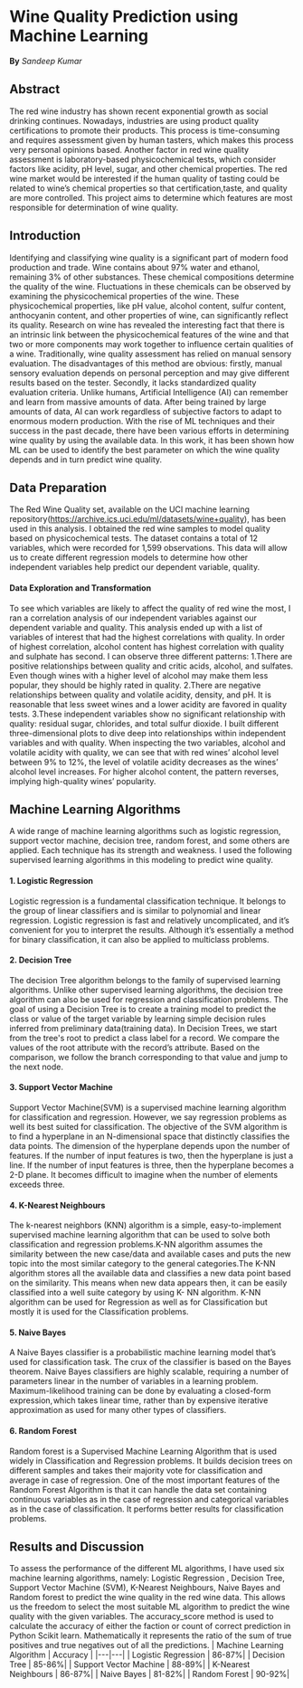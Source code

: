 # ****Wine Quality Prediction using Machine Learning**** 
**By** _Sandeep Kumar_
## **Abstract**
The red wine industry has shown recent exponential growth as social drinking continues. Nowadays, industries are using product quality certifications to promote their products. This process is time-consuming and requires assessment given by human tasters, which makes this process very personal opinions based. Another factor in red wine quality assessment is laboratory-based physicochemical tests, which consider factors like acidity, pH level, sugar, and other chemical properties. The red wine market would be interested if the human quality of tasting could be related to wine’s chemical properties so that certification,taste, and  quality are more controlled. This project aims to determine which features are most responsible for determination of wine quality. 

## **Introduction**
Identifying and classifying wine quality is a significant part of modern food production and trade. Wine contains about 97% water and ethanol, remaining 3% of other substances. These chemical compositions determine the quality of the wine. 
Fluctuations in these chemicals can be observed by examining the physicochemical properties of the wine. These physicochemical properties, like pH value, alcohol content, sulfur content, anthocyanin content, and other properties of wine, can significantly reflect its quality. 
Research on wine has revealed the interesting fact that there is an intrinsic link between the physicochemical features of the wine and that two or more components may work together to influence certain qualities of a wine.
Traditionally, wine quality assessment has relied on manual sensory evaluation. The disadvantages of this method are obvious: firstly, manual sensory evaluation depends on personal perception and may give different results based on the tester. Secondly, it lacks standardized quality evaluation criteria. 
Unlike humans, Artificial Intelligence (AI) can remember and learn from massive amounts of data. After being trained by large amounts of data, AI can work regardless of subjective factors to adapt to enormous modern production. With the rise of ML techniques and their success in the past decade, there have been various efforts in determining wine quality by using the available data. In this work, it has been shown how ML can be used to identify the best parameter on which the wine quality depends and in turn predict wine quality.

## **Data Preparation**

The Red Wine Quality set, available on the UCI machine learning repository(https://archive.ics.uci.edu/ml/datasets/wine+quality), has been used in this analysis. 
I obtained the red wine samples to model quality based on physicochemical tests. The dataset contains a total of 12 variables, which were recorded for 1,599 observations. This data will allow us to create different regression models to determine how other independent variables help predict our dependent variable, quality.

#### Data Exploration and Transformation
To see which variables are likely to affect the quality of red wine the most, I ran a correlation analysis of our independent variables against our dependent variable and quality. This analysis ended up with a list of variables of interest that had the highest correlations with quality.
In order of highest correlation, alcohol content has highest correlation with quality and sulphate has second. 
I can observe three different patterns:
1.There are positive relationships between quality and critic acids, alcohol, and sulfates. Even though wines with a higher level of alcohol may make them less popular, they should be highly rated in quality.
2.There are negative relationships between quality and volatile acidity, density, and pH. It is reasonable that less sweet wines and a lower acidity are favored in quality tests.
3.These independent variables show no significant relationship with quality: residual sugar, chlorides, and total sulfur dioxide.
I built different three-dimensional plots to dive deep into relationships within independent variables and with quality. When inspecting the two variables, alcohol and volatile acidity with quality, we can see that with red wines’ alcohol level between 9% to 12%, the level of volatile acidity decreases as the wines’ alcohol level increases. For higher alcohol content, the pattern reverses, implying high-quality wines’ popularity.

## **Machine Learning Algorithms**
A wide range of machine learning algorithms such as logistic regression,  support vector machine, decision tree, random forest, and some others are applied. Each technique has its strength and weakness. I used the following supervised learning algorithms in this modeling to predict wine quality.
#### 1. Logistic Regression
Logistic regression is a fundamental classification technique. It belongs to the group of linear classifiers and is similar to polynomial and linear regression. Logistic regression is fast and relatively uncomplicated, and it’s convenient for you to interpret the results. Although it’s essentially a method for binary classification, it can also be applied to multiclass problems.
#### 2. Decision Tree
The decision Tree algorithm belongs to the family of supervised learning algorithms. Unlike other supervised learning algorithms, the decision tree algorithm can also be used for regression and classification problems.
The goal of using a Decision Tree is to create a training model to predict the class or value of the target variable by learning simple decision rules inferred from preliminary data(training data).
In Decision Trees, we start from the tree's root to predict a class label for a record. We compare the values of the root attribute with the record’s attribute. Based on the comparison, we follow the branch corresponding to that value and jump to the next node.
#### 3. Support Vector Machine
Support Vector Machine(SVM) is a supervised machine learning algorithm for classification and regression. However, we say regression problems as well its best suited for classification. The objective of the SVM algorithm is to find a hyperplane in an N-dimensional space that distinctly classifies the data points. The dimension of the hyperplane depends upon the number of features. If the number of input features is two, then the hyperplane is just a line. If the number of input features is three, then the hyperplane becomes a 2-D plane. It becomes difficult to imagine when the number of elements exceeds three. 
#### 4. K-Nearest Neighbours
The k-nearest neighbors (KNN) algorithm is a simple, easy-to-implement supervised machine learning algorithm that can be used to solve both classification and regression problems.K-NN algorithm assumes the similarity between the new case/data and available cases and puts the new topic into the most similar category to the general categories.The K-NN algorithm stores all the available data and classifies a new data point based on the similarity. This means when new data appears then, it can be easily classified into a well suite category by using K- NN algorithm. K-NN algorithm can be used for Regression as well as for Classification but mostly it is used for the Classification problems.

#### 5. Naive Bayes
A Naive Bayes classifier is a probabilistic machine learning model that’s used for classification task. The crux of the classifier is based on the Bayes theorem. Naive Bayes classifiers are highly scalable, requiring a number of parameters linear in the number of variables in a learning problem. Maximum-likelihood training can be done by evaluating a closed-form expression, which takes linear time, rather than by expensive iterative approximation as used for many other types of classifiers. 
#### 6. Random Forest
Random forest is a Supervised Machine Learning Algorithm that is used widely in Classification and Regression problems. It builds decision trees on different samples and takes their majority vote for classification and average in case of regression.
One of the most important features of the Random Forest Algorithm is that it can handle the data set containing continuous variables as in the case of regression and categorical variables as in the case of classification. It performs better results for classification problems.

## **Results and Discussion**
To assess the performance of the different ML algorithms, I have used six machine learning algorithms, namely: Logistic Regression , Decision Tree, Support Vector Machine (SVM), K-Nearest Neighbours, Naive Bayes and Random forest to predict the wine quality in the red wine data. This allows us the freedom to select the most suitable ML algorithm to predict the wine quality with the given variables. The accuracy_score method is used to calculate the accuracy of either the faction or count of correct prediction in Python Scikit learn. Mathematically it represents the ratio of the sum of true positives and true negatives out of all the predictions.
| Machine Learning Algorithm | Accuracy |
|---|---|
| Logistic Regression | 86-87%|
| Decision Tree | 85-86%|
| Support Vector Machine | 88-89%|
| K-Nearest Neighbours | 86-87%|
| Naive Bayes | 81-82%|
| Random Forest | 90-92%|
